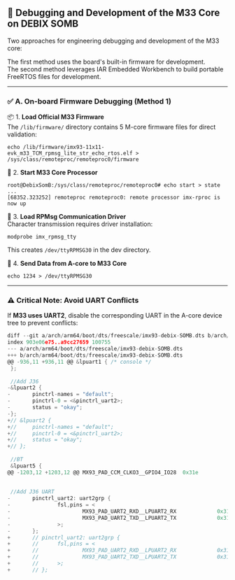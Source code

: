 ## 📶 Debugging and Development of the M33 Core on DEBIX SOMB  

Two approaches for engineering debugging and development of the M33 core:  

The first method uses the board's built-in firmware for development.  
The second method leverages IAR Embedded Workbench to build portable FreeRTOS files for development.  

---

### ✅ A. On-board Firmware Debugging (Method 1)  

📦 1. **Load Official M33 Firmware**  
The `/lib/firmware/` directory contains 5 M-core firmware files for direct validation:  
```shell
echo /lib/firmware/imx93-11x11-evk_m33_TCM_rpmsg_lite_str_echo_rtos.elf > /sys/class/remoteproc/remoteproc0/firmware
```

🚀 2. **Start M33 Core Processor**  
```shell
root@DebixSomB:/sys/class/remoteproc/remoteproc0# echo start > state
...
[68352.323252] remoteproc remoteproc0: remote processor imx-rproc is now up
```

🔌 3. **Load RPMsg Communication Driver**  
Character transmission requires driver installation:  
```shell
modprobe imx_rpmsg_tty
```  
This creates `/dev/ttyRPMSG30` in the dev directory.  

💬 4. **Send Data from A-core to M33 Core**  
```shell
echo 1234 > /dev/ttyRPMSG30
```

---

### ⚠️ Critical Note: Avoid UART Conflicts  
If **M33 uses UART2**, disable the corresponding UART in the A-core device tree to prevent conflicts:  
```c
diff --git a/arch/arm64/boot/dts/freescale/imx93-debix-SOMB.dts b/arch/arm64/boot/dts/freescale/imx93-debix-SOMB.dts
index 903e06e75..a9cc27659 100755
--- a/arch/arm64/boot/dts/freescale/imx93-debix-SOMB.dts
+++ b/arch/arm64/boot/dts/freescale/imx93-debix-SOMB.dts
@@ -936,11 +936,11 @@ &lpuart1 { /* console */
 };
 
 //Add J36
-&lpuart2 {
-       pinctrl-names = "default";
-       pinctrl-0 = <&pinctrl_uart2>;
-       status = "okay";
-};
+// &lpuart2 {
+//     pinctrl-names = "default";
+//     pinctrl-0 = <&pinctrl_uart2>;
+//     status = "okay";
+// };
 
 //BT
 &lpuart5 {
@@ -1203,12 +1203,12 @@ MX93_PAD_CCM_CLKO3__GPIO4_IO28  0x31e
 
 
 //Add J36 UART
-       pinctrl_uart2: uart2grp {
-               fsl,pins = <
-                       MX93_PAD_UART2_RXD__LPUART2_RX             0x31e
-                       MX93_PAD_UART2_TXD__LPUART2_TX             0x31e
-               >;
-       };
+       // pinctrl_uart2: uart2grp {
+       //      fsl,pins = <
+       //              MX93_PAD_UART2_RXD__LPUART2_RX             0x31e
+       //              MX93_PAD_UART2_TXD__LPUART2_TX             0x31e
+       //      >;
+       // };
```